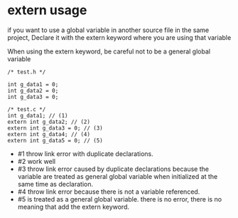 # extern usage

if you want to use a global variable in another source file in the same project,
Declare it with the extern keyword where you are using that variable

When using the extern keyword, be careful not to be a general global variable

```
/* test.h */

int g_data1 = 0;
int g_data2 = 0;
int g_data3 = 0;

```

```
/* test.c */
int g_data1; // (1)
extern int g_data2; // (2)
extern int g_data3 = 0; // (3)
extern int g_data4; // (4)
extern int g_data5 = 0; // (5)
```

* #1 throw link error with duplicate declarations.
* #2 work well
* #3 throw link error caused by duplicate declarations because the variable are treated as general global variable when initialized at the same time as declaration.
* #4 throw link error because there is not a variable referenced.
* #5 is treated as a general global variable. there is no error, there is no meaning that add the extern keyword.

